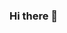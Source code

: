 ### Hi there 👋

<!--
**LeonardoHuelvas/LeonardoHuelvas** is a ✨ _special_ ✨ repository because its `README.md` (this file) appears on your GitHub profile.

# Hola, soy un desarrollador de software! 👋

¡Bienvenidos a mi perfil de GitHub! Soy un desarrollador de software con experiencia en varias tecnologías, incluyendo:

- Python básico
- Java - Java SprintBoot
- Desarrollador Web Mern Stack
- Desarrollador de Software

## Un poco sobre mí

Soy un apasionado de la programación y me encanta aprender cosas nuevas. Disfruto desarrollando soluciones creativas y eficientes para problemas complejos.

## Mis proyectos

Puedes echar un vistazo a algunos de mis proyectos destacados en mi perfil de GitHub. Estos proyectos abarcan una amplia gama de tecnologías y problemas a resolver.

## ¡Mira este GIF de Chrono Trigger!

Aquí hay un GIF de Chrono Trigger, uno de mis juegos favoritos de la infancia:

![Chrono Trigger](<iframe src="https://giphy.com/embed/PkCDv7CIK8d2M" width="480" height="390" frameBorder="0" class="giphy-embed" allowFullScreen></iframe><p><a href="https://giphy.com/gifs/super-nintendo-time-travel-chrono-cross-PkCDv7CIK8d2M">via GIPHY</a></p>)

Espero que te haya gustado. Si tienes alguna pregunta o quieres colaborar en algún proyecto, no dudes en contactarme. ¡Gracias por visitar mi perfil! 

